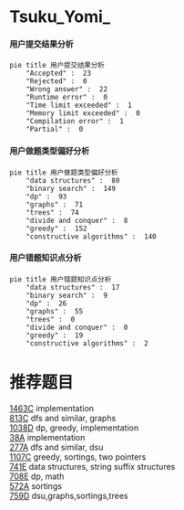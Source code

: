 # Tsuku_Yomi_

<!-- tabs:start -->



#### **用户提交结果分析**

```mermaid
pie title 用户提交结果分析
    "Accepted" :  23
    "Rejected" :  0
    "Wrong answer" :  22
    "Runtime error" :  0
    "Time limit exceeded" :  1
    "Memory limit exceeded" :  0
    "Compilation error" :  1
    "Partial" :  0
```

#### **用户做题类型偏好分析**

```mermaid
pie title 用户做题类型偏好分析
    "data structures" :  80
    "binary search" :  149
    "dp" :  93
    "graphs" :  71
    "trees" :  74
    "divide and conquer" :  8
    "greedy" :  152
    "constructive algorithms" :  140
```
#### **用户错题知识点分析**

```mermaid
pie title 用户错题知识点分析
    "data structures" :  17
    "binary search" :  9
    "dp" :  26
    "graphs" :  55
    "trees" :  0
    "divide and conquer" :  0
    "greedy" :  19
    "constructive algorithms" :  2
```



<!-- tabs:end -->
# 推荐题目
[1463C](https://codeforces.com/contest/1463/problem/C)		implementation		  
[813C](https://codeforces.com/contest/813/problem/C)		dfs and similar,
                        graphs		  
[1038D](https://codeforces.com/contest/1038/problem/D)		dp,
                        greedy,
                        implementation		  
[38A](https://codeforces.com/contest/38/problem/A)		implementation		  
[277A](https://codeforces.com/contest/277/problem/A)		dfs and similar,
                        dsu		  
[1107C](https://codeforces.com/contest/1107/problem/C)		greedy,
                        sortings,
                        two pointers		  
[741E](https://codeforces.com/contest/741/problem/E)		data structures,
                        string suffix structures		  
[708E](https://codeforces.com/contest/708/problem/E)		dp,
                        math		  
[572A](https://codeforces.com/contest/572/problem/A)		sortings		  
[759D](https://codeforces.com/contest/759/problem/D)		dsu,graphs,sortings,trees		  

